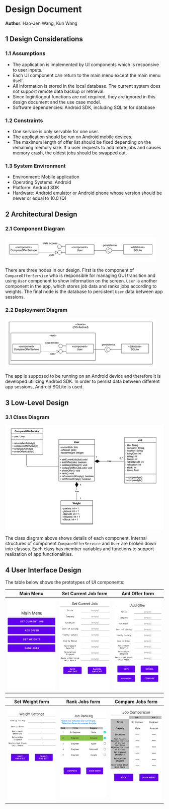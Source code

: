 # Design Document

**Author**: Hao-Jen Wang, Kun Wang

## 1 Design Considerations

### 1.1 Assumptions

- The application is implemented by UI components which is responsive to user inputs.
- Each UI component can return to the main menu except the main menu itself.
- All information is stored in the local database. The current system does not support remote data backup or retrieval.
- Since login/logout functions are not required, they are ignored in this design document and the use case model.
- Software dependencies: Android SDK, including SQLite for database

### 1.2 Constraints

- One service is only servable for one user.
- The application should be run on Android mobile devices.
- The maximum length of offer list should be fixed depending on the remaining memory size. If a user requests to add more jobs and causes memory crash, the oldest jobs should be swapped out.

### 1.3 System Environment

- Environment: Mobile application
- Operating Systems: Android
- Platform: Android SDK
- Hardware: Android emulator or Android phone whose version should be newer or equal to 10.0 (Q)

## 2 Architectural Design


### 2.1 Component Diagram

![ComponentDiagram](./images/ComponentDiagram.png "ComponentDiagram")

There are three nodes in our design. First is the component of `CompareOfferService` who is responsible for managing GUI transition and using `User` component to show information on the screen. `User` is another component in the app, which stores job data and ranks jobs according to weights. The final node is the database to persistent `User` data between app sessions.

### 2.2 Deployment Diagram

![DeploymentDiagram](./images/DeploymentDiagram.png "DeploymentDiagram")

The app is supposed to be running on an Android device and therefore it is developed utilizing Android SDK. In order to persist data between different app sessions, Android SQLite is used.

## 3 Low-Level Design

### 3.1 Class Diagram

![ClassDiagram](./images/ClassDiagram.png "ClassDiagram")

The class diagram above shows details of each component. Internal structures of component `CompareOfferService` and `User` are broken down into classes. Each class has member variables and functions to support realization of app functionalities.

## 4 User Interface Design

The table below shows the prototypes of UI components:

| Main Menu | Set Current Job form  | Add Offer form |
|:-:|:-:|:-:|
| ![UserInterface1](./images/UserInterface1.png "UserInterface1") | ![UserInterface2](./images/UserInterface2.png "UserInterface2") | ![UserInterface3](./images/UserInterface3.png "UserInterface3") |

| Set Weight form | Rank Jobs form  | Compare Jobs form |
|:-:|:-:|:-:|
| ![UserInterface4](./images/UserInterface4.png "UserInterface4") | ![UserInterface5](./images/UserInterface5.png "UserInterface5") | ![UserInterface6](./images/UserInterface6.png "UserInterface6") |
